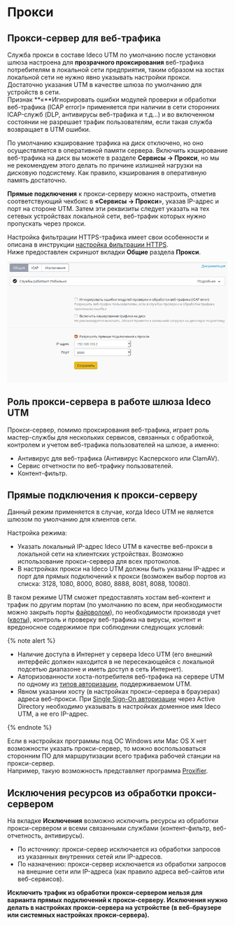 # Прокси

## Прокси-сервер для веб-трафика

Служба прокси в составе Ideco UTM по умолчанию после установки шлюза настроена для **прозрачного проксирования** веб-трафика потребителям в локальной сети предприятия, таким образом на хостах локальной сети не нужно явно указывать настройки прокси. Достаточно указания UTM в качестве шлюза по умолчанию для устройств в сети.  
Признак **«**Игнорировать ошибки модулей проверки и обработки веб-трафика \(ICAP error\)» применяется при наличии в сети сторонних ICAP-служб \(DLP, антивирусы веб-трафика и т.д...\) и во включенном состоянии не разрешает трафик пользователям, если такая служба возвращает в UTM ошибки.

По умолчанию кэширование трафика на диск отключено, но оно осуществляется в оперативной памяти сервера. Включить кэширование веб-трафика на диск вы можете в разделе **Сервисы -&gt; Прокси**, но мы не рекомендуем этого делать по причине излишней нагрузки на дисковую подсистему. Как правило, кэширования в оперативную память достаточно.

  
**Прямые подключения** к прокси-серверу можно настроить, отметив соответствующий чекбокс в **«Сервисы -&gt; Прокси**», указав IP-адрес и порт на стороне UTM. Затем эти реквизиты следует указать на тех сетевых устройствах локальной сети, веб-трафик которых нужно пропускать через прокси.

Настройка фильтрации HTTPS-трафика имеет свои особенности и описана в инструкции [настройка фильтрации HTTPS](../../pravila_dostupa/kontent-filtr/nastroika_filtracii_https.md).  
Ниже предоставлен скриншот вкладки **Общие** раздела **Прокси**.

![](../../../_images/12025873.png)

## Роль прокси-сервера в работе шлюза Ideco UTM

Прокси-сервер, помимо проксирования веб-трафика, играет роль мастер-службы для нескольких сервисов, связанных с обработкой, контролем и учетом веб-трафика пользователей на шлюзе, а именно:

* Антивирус для веб-трафика \(Антивирус Касперского или ClamAV\).
* Сервис отчетности по веб-трафику пользователей.
* Контент-фильтр.

## Прямые подключения к прокси-серверу

Данный режим применяется в случае, когда Ideco UTM не является шлюзом по умолчанию для клиентов сети.

Настройка режима:

* Указать локальный IP-адрес Ideco UTM в качестве веб-прокси в локальной сети на клиентских устройствах. Возможно использование прокси-сервера для всех протоколов.
* В настройках прокси на Ideco UTM должны быть указаны IP-адрес и порт для прямых подключений к прокси \(возможен выбор портов из списка: 3128, 1080, 8000, 8080, 8888, 8081, 8088, 10080\).

В таком режиме UTM сможет предоставлять хостам веб-контент и трафик по другим портам \(по умолчанию по всем, при необходимости можно закрыть порты [файрволом](../../pravila_dostupa/fairvol.md)\), по необходимости производя учет \([квоты](../../pravila_dostupa/polzovatelskie_kvoty.md)\), контроль и проверку веб-трафика на вирусы, контент и вредоносное содержимое при соблюдении следующих условий:

{% note alert %}

* Наличие доступа в Интернет у сервера Ideco UTM \(его внешний интерфейс должен находится в не пересекающейся с локальной подсетью диапазоне и иметь доступ в сеть Интернет\). 
* Авторизованности хоста-потребителя веб-трафика на сервере UTM по одному из [типов авторизации](../../authorization-types/), поддерживаемом UTM. 
* Явном указании хосту \(в настройках прокси-сервера в браузерах\) адреса веб-прокси. При [Single Sign-On авторизации](../../authorization-types/single-sign-on-authorization.md) через Active Directory необходимо указывать в настройках доменное имя Ideco UTM, а не его IP-адрес.

{% endnote %}

Если в настройках программы под ОС Windows или Mac OS X нет возможности указать прокси-сервер, то можно воспользоваться сторонним ПО для маршрутизации всего трафика рабочей станции на прокси-сервер.  
Например, такую возможность представляет программа [Proxifier](../../populyarnye_recepty/nastroika_programmy_proxifier_dlya_pryamykh_podklyuchenii_k_proksi-serveru.md).

## Исключения ресурсов из обработки прокси-сервером

На вкладке **Исключения** возможно исключить ресурсы из обработки прокси-сервером и всеми связанными службами \(контент-фильтр, веб-отчетность, антивирусы\).

* По источнику: прокси-сервер исключается из обработки запросов из указанных внутренних сетей или IP-адресов.
* По назначению: прокси-сервер исключается из обработки запросов на внешние сети или IP-адреса \(как правило адреса веб-сайтов или веб-сервисов\).

**Исключить трафик из обработки прокси-сервером нельзя для варианта прямых подключений к прокси-серверу. Исключения нужно делать в настройках прокси-сервера на устройстве \(в веб-браузере или системных настройках прокси-сервера\).**  

